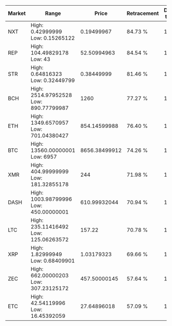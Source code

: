 | Market | Range | Price| Retracement | Doubles to 50% |
| --- | --- | --- | --- | --- |
| NXT | High: 0.42999999<br />Low: 0.15265122 | 0.19499967 | 84.73 % | 1.49 |
| REP | High: 104.49829178<br />Low: 43 | 52.50994963 | 84.54 % | 1.40 |
| STR | High: 0.64816323<br />Low: 0.32449799 | 0.38449999 | 81.46 % | 1.26 |
| BCH | High: 2514.97952528<br />Low: 890.77799987 | 1260 | 77.27 % | 1.35 |
| ETH | High: 1349.6570957<br />Low: 701.04380427 | 854.14599988 | 76.40 % | 1.20 |
| BTC | High: 13560.00000001<br />Low: 6957 | 8656.38499912 | 74.26 % | 1.19 |
| XMR | High: 404.99999999<br />Low: 181.32855178 | 244 | 71.98 % | 1.20 |
| DASH | High: 1003.98799996<br />Low: 450.00000001 | 610.99932044 | 70.94 % | 1.19 |
| LTC | High: 235.11416492<br />Low: 125.06263572 | 157.22 | 70.78 % | 1.15 |
| XRP | High: 1.82999949<br />Low: 0.68409901 | 1.03179323 | 69.66 % | 1.22 |
| ZEC | High: 662.00000203<br />Low: 307.23125172 | 457.50000145 | 57.64 % | 1.06 |
| ETC | High: 42.54119996<br />Low: 16.45392059 | 27.64896018 | 57.09 % | 1.07 |
